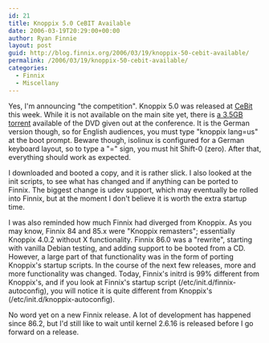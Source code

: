 ```yaml
---
id: 21
title: Knoppix 5.0 CeBIT Available
date: 2006-03-19T20:29:00+00:00
author: Ryan Finnie
layout: post
guid: http://blog.finnix.org/2006/03/19/knoppix-50-cebit-available/
permalink: /2006/03/19/knoppix-50-cebit-available/
categories:
  - Finnix
  - Miscellany
---
```

Yes, I'm announcing "the competition". Knoppix 5.0 was released at [CeBit](http://cebit.de/) this week. While it is not available on the main site yet, there is [a 3.5GB torrent](http://linuxtracker.org/torrents-details.php?id=1620) available of the DVD given out at the conference. It is the German version though, so for English audiences, you must type "knoppix lang=us" at the boot prompt. Beware though, isolinux is configured for a German keyboard layout, so to type a "=" sign, you must hit Shift-0 (zero). After that, everything should work as expected.

I downloaded and booted a copy, and it is rather slick. I also looked at the init scripts, to see what has changed and if anything can be ported to Finnix. The biggest change is udev support, which may eventually be rolled into Finnix, but at the moment I don't believe it is worth the extra startup time.

I was also reminded how much Finnix had diverged from Knoppix. As you may know, Finnix 84 and 85.x were "Knoppix remasters"; essentially Knoppix 4.0.2 without X functionality. Finnix 86.0 was a "rewrite", starting with vanilla Debian testing, and adding support to be booted from a CD. However, a large part of that functionality was in the form of porting Knoppix's startup scripts. In the course of the next few releases, more and more functionality was changed. Today, Finnix's initrd is 99% different from Knoppix's, and if you look at Finnix's startup script (/etc/init.d/finnix-autoconfig), you will notice it is quite different from Knoppix's (/etc/init.d/knoppix-autoconfig).

No word yet on a new Finnix release. A lot of development has happened since 86.2, but I'd still like to wait until kernel 2.6.16 is released before I go forward on a release.
